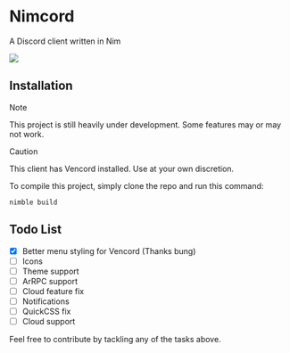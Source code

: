 # Nimcord

A Discord client written in Nim

![](https://github.com/xytrux/Nimcord/blob/main/assets/screenshots/Screenshot%202024-09-11%20203221.png?raw=true)

## Installation
> [!NOTE]  
> This project is still heavily under development. Some features may or may not work.

> [!CAUTION]
> This client has Vencord installed. Use at your own discretion.

To compile this project, simply clone the repo and run this command:
```
nimble build
```
## Todo List

- [x] Better menu styling for Vencord (Thanks bung)
- [ ] Icons
- [ ] Theme support
- [ ] ArRPC support
- [ ] Cloud feature fix
- [ ] Notifications
- [ ] QuickCSS fix
- [ ] Cloud support

Feel free to contribute by tackling any of the tasks above.
